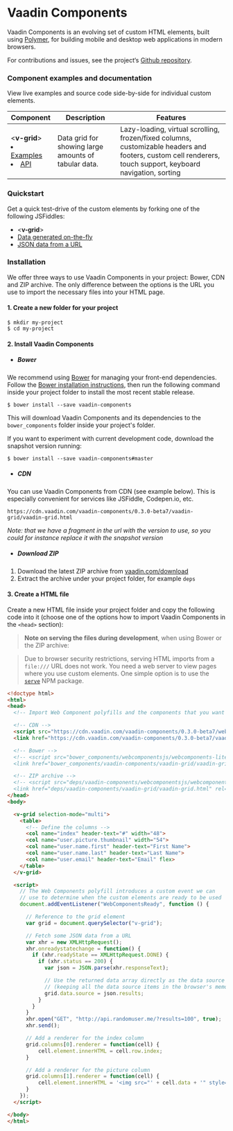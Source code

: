 # Vaadin Components

Vaadin Components is an evolving set of custom HTML elements, built using [Polymer](https://www.polymer-project.org), for building mobile and desktop web applications in modern browsers.

For contributions and issues, see the project&lsquo;s [Github repository](https://github.com/vaadin/components).

### Component examples and documentation

View live examples and source code side-by-side for individual custom elements.

| Component | Description | Features |
| --- | --- | --- |
| <**v-grid**><li>[Examples](http://vaadin.github.io/components-examples/v-grid/)<li>[API](http://vaadin.github.io/components-apidoc/#v-grid) | Data grid for showing large amounts of tabular data. | Lazy-loading, virtual scrolling, frozen/fixed columns, customizable headers and footers, custom cell renderers, touch support, keyboard navigation, sorting


### Quickstart

 Get a quick test-drive of the custom elements by forking one of the following JSFiddles:

- &lt;**v-grid**&gt;
 - [Data generated on-the-fly](http://jsfiddle.net/jounik/tvk1235r/)
 - [JSON data from a URL](http://jsfiddle.net/jounik/tLour4gv/)


### Installation

We offer three ways to use Vaadin Components in your project: Bower, CDN and ZIP archive. The only difference between the options is the URL you use to import the necessary files into your HTML page.

#### 1. Create a new folder for your project

 ```shell
 $ mkdir my-project
 $ cd my-project
 ```

#### 2. Install Vaadin Components

- ##### Bower

 We recommend using [Bower](http://bower.io) for managing your front-end dependencies. Follow the [Bower installation instructions](http://bower.io/#install-bower), then run the following command inside your project folder to install the most recent stable release.

 ```shell
 $ bower install --save vaadin-components
 ```

 This will download Vaadin Components and its dependencies to the `bower_components` folder inside your project's folder.

 If you want to experiment with current development code, download the snapshot version running:

 ```shell
 $ bower install --save vaadin-components#master
 ```

- ##### CDN

 You can use Vaadin Components from CDN (see example below). This is especially convenient for services like JSFiddle, Codepen.io, etc.

   `https://cdn.vaadin.com/vaadin-components/0.3.0-beta7/vaadin-grid/vaadin-grid.html`

 _*Note*: that we have a fragment in the url with the version to use, so you could for instance replace it with the snapshot version_


- ##### Download ZIP

 1. Download the latest ZIP archive from [vaadin.com/download](https://vaadin.com/download#components)
 2. Extract the archive under your project folder, for example `deps`

#### 3. Create a HTML file

 Create a new HTML file inside your project folder and copy the following code into it (choose one of the options how to import Vaadin Components in the `<head>` section):

 > **Note on serving the files during development**, when using Bower or the ZIP archive:

 > Due to browser security restrictions, serving HTML imports from a `file:///` URL does not work. You need a web server to view pages where you use custom elements. One simple option is to use the [`serve`](https://www.npmjs.com/package/serve) NPM package.

  ```html
<!doctype html>
<html>
  <head>
    <!-- Import Web Component polyfills and the components that you want -->

    <!-- CDN -->
    <script src="https://cdn.vaadin.com/vaadin-components/0.3.0-beta7/webcomponentsjs/webcomponents-lite.js"></script>
    <link href="https://cdn.vaadin.com/vaadin-components/0.3.0-beta7/vaadin-grid/vaadin-grid.html" rel="import">

    <!-- Bower -->
    <!-- <script src="bower_components/webcomponentsjs/webcomponents-lite.js"></script>
    <link href="bower_components/vaadin-components/vaadin-grid/vaadin-grid.html" rel="import"> -->

    <!-- ZIP archive -->
    <!-- <script src="deps/vaadin-components/webcomponentsjs/webcomponents-lite.js"></script>
    <link href="deps/vaadin-components/vaadin-grid/vaadin-grid.html" rel="import"> -->
  </head>
  <body>

    <v-grid selection-mode="multi">
      <table>
        <!-- Define the columns -->
        <col name="index" header-text="#" width="48">
        <col name="user.picture.thumbnail" width="54">
        <col name="user.name.first" header-text="First Name">
        <col name="user.name.last" header-text="Last Name">
        <col name="user.email" header-text="Email" flex>
      </table>
    </v-grid>

    <script>
      // The Web Components polyfill introduces a custom event we can
      // use to determine when the custom elements are ready to be used
      document.addEventListener("WebComponentsReady", function () {

        // Reference to the grid element
        var grid = document.querySelector("v-grid");

        // Fetch some JSON data from a URL
        var xhr = new XMLHttpRequest();
        xhr.onreadystatechange = function() {
          if (xhr.readyState == XMLHttpRequest.DONE) {
            if (xhr.status == 200) {
              var json = JSON.parse(xhr.responseText);

              // Use the returned data array directly as the data source
              // (keeping all the data source items in the browser's memory)
              grid.data.source = json.results;
            }
          }
        }
        xhr.open("GET", "http://api.randomuser.me/?results=100", true);
        xhr.send();

        // Add a renderer for the index column
        grid.columns[0].renderer = function(cell) {
            cell.element.innerHTML = cell.row.index;
        }

        // Add a renderer for the picture column
        grid.columns[1].renderer = function(cell) {
            cell.element.innerHTML = '<img src="' + cell.data + '" style="width: 24px;">';
        }
      });
    </script>

  </body>
</html>
  ```
